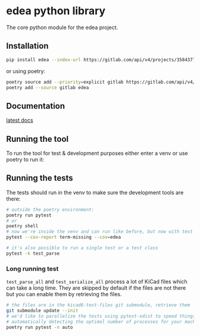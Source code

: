 # edea python library

The core python module for the edea project.


## Installation
```sh
pip install edea --index-url https://gitlab.com/api/v4/projects/35843774/packages/pypi/simple
```
or using poetry:
```sh
poetry source add --priority=explicit gitlab https://gitlab.com/api/v4/projects/35843774/packages/pypi/simple
poetry add --source gitlab edea
```

## Documentation
[latest docs](https://edea-dev.gitlab.io/edea/latest/)

## Running the tool

To run the tool for test & development purposes either enter a venv or use poetry to run it:

## Running the tests

The tests should run in the venv to make sure the development tools are there:

```sh
# outside the poetry environment:
poetry run pytest
# or
poetry shell
# now we're inside the venv and can run like before, but now with test coverage
pytest --cov-report term-missing --cov=edea

# it's also possible to run a single test or a test class
pytest -k test_parse
```

### Long running test

`test_parse_all` and `test_serialize_all` process a lot of KiCad files which
can take a long time. They are skipped by default if the files are not there but
you can enable them by retrieving the files.

```sh
# the files are in the kicad6-test-files git submodule, retrieve them
git submodule update --init
# we'd like to parallelize the tests using pytest-xdist to speed things up
# automatically detecting the optimal number of processes for your machine
poetry run pytest -n auto
```
